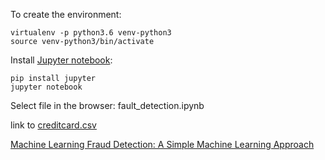 To create the environment:
```
virtualenv -p python3.6 venv-python3
source venv-python3/bin/activate
```
Install [Jupyter notebook](https://jupyter.org/index.html): 
```
pip install jupyter
jupyter notebook
```
Select file in the browser: fault_detection.ipynb 


link to [creditcard.csv](https://www.kaggle.com/mlg-ulb/creditcardfraud/download)

[Machine Learning Fraud Detection: A Simple Machine Learning Approach](https://www.data-blogger.com/2017/06/15/fraud-detection-a-simple-machine-learning-approach/)
